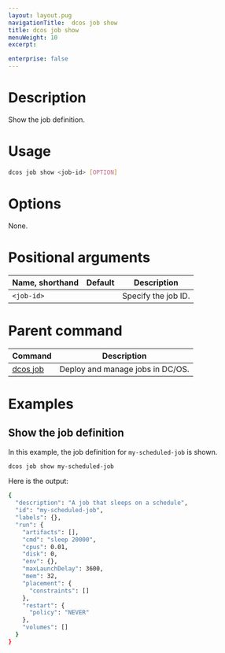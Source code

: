 ```yaml
---
layout: layout.pug
navigationTitle:  dcos job show
title: dcos job show
menuWeight: 10
excerpt:

enterprise: false
---
```


<!-- This source repo for this topic is https://github.com/dcos/dcos-docs -->

    
# Description
Show the job definition.

# Usage

```bash
dcos job show <job-id> [OPTION]
```

# Options

None.

# Positional arguments

| Name, shorthand | Default | Description |
|---------|-------------|-------------|
| `<job-id>`   |             |  Specify the job ID. |

# Parent command

| Command | Description |
|---------|-------------|
| [dcos job](/1.9/cli/command-reference/dcos-job/) |  Deploy and manage jobs in DC/OS. |

# Examples

## Show the job definition

In this example, the job definition for `my-scheduled-job` is shown.

```bash
dcos job show my-scheduled-job
```

Here is the output:

```bash
{
  "description": "A job that sleeps on a schedule",
  "id": "my-scheduled-job",
  "labels": {},
  "run": {
    "artifacts": [],
    "cmd": "sleep 20000",
    "cpus": 0.01,
    "disk": 0,
    "env": {},
    "maxLaunchDelay": 3600,
    "mem": 32,
    "placement": {
      "constraints": []
    },
    "restart": {
      "policy": "NEVER"
    },
    "volumes": []
  }
}
```
